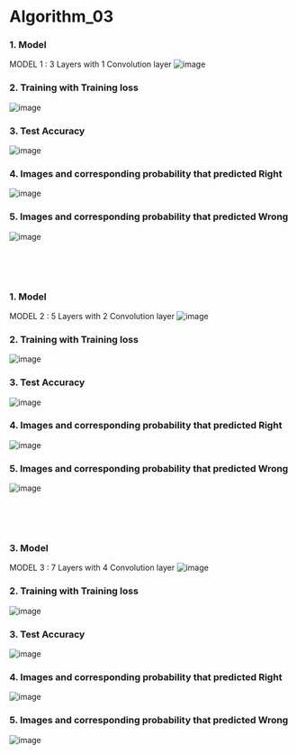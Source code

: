 # Algorithm_03
<h3>1. Model</h3>
  
MODEL 1 : 3 Layers with 1 Convolution layer
![image](https://user-images.githubusercontent.com/57697721/173183755-d5b6925d-16d0-417a-a879-5eb8718a2b7e.png)

<h3>2. Training with Training loss</h3>

![image](https://user-images.githubusercontent.com/57697721/173183833-28c20eb1-afe7-44a3-a17e-b04a4ec09098.png)

<h3>3. Test Accuracy</h3>

![image](https://user-images.githubusercontent.com/57697721/173183864-48cdee47-ac48-46dc-ba30-eb52413de97c.png)

<h3>4. Images and corresponding probability that predicted Right</h3>

![image](https://user-images.githubusercontent.com/57697721/173183905-390127a0-8877-4d36-922f-a0b1275162b2.png)

<h3>5. Images and corresponding probability that predicted Wrong</h3>

![image](https://user-images.githubusercontent.com/57697721/173184025-11672b3b-c10e-4a0a-bcef-4677accd821e.png)

<br>
<br>
<br>

<h3>1. Model</h3>
  
MODEL 2 : 5 Layers with 2 Convolution layer
![image](https://user-images.githubusercontent.com/57697721/173184212-5360bafd-9490-4235-8c2a-6260dee382c1.png)

<h3>2. Training with Training loss</h3>

![image](https://user-images.githubusercontent.com/57697721/173184240-9a4bb087-4ff4-42f5-895c-3e7ee2496a42.png)

<h3>3. Test Accuracy</h3>

![image](https://user-images.githubusercontent.com/57697721/173184255-01b60ebc-e469-4545-9b43-7ec89cd5df4e.png)

<h3>4. Images and corresponding probability that predicted Right</h3>

![image](https://user-images.githubusercontent.com/57697721/173184265-3e56af60-86de-4be0-a2c8-83d882fdcc58.png)

<h3>5. Images and corresponding probability that predicted Wrong</h3>

![image](https://user-images.githubusercontent.com/57697721/173184287-e28a12ee-2296-449a-b9fd-0c43a67a5f24.png)

<br>
<br>
<br>

<h3>3. Model</h3>
  
MODEL 3 : 7 Layers with 4 Convolution layer 
![image](https://user-images.githubusercontent.com/57697721/173184584-5b16dfcd-567f-40ca-99e2-6cb18ab15421.png)

<h3>2. Training with Training loss</h3>

![image](https://user-images.githubusercontent.com/57697721/173184593-e1171e5e-72c5-4e07-91a5-961fa9111443.png)

<h3>3. Test Accuracy</h3>

![image](https://user-images.githubusercontent.com/57697721/173184616-72cddc46-eefb-4c89-bd62-711d025a6b13.png)

<h3>4. Images and corresponding probability that predicted Right</h3>

![image](https://user-images.githubusercontent.com/57697721/173184625-64862c61-812e-45ce-8c6c-2240bdc3202b.png)

<h3>5. Images and corresponding probability that predicted Wrong</h3>

![image](https://user-images.githubusercontent.com/57697721/173184636-cc39e2bd-34dc-4e25-96ea-df8331eca49a.png)
